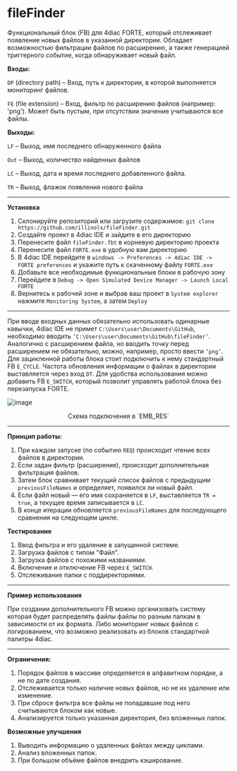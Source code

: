 # fileFinder
Функциональный блок (FB) для 4diac FORTE, который отслеживает появление новых файлов в указанной директории. Обладает возможностью фильтрации файлов по расширению, а также генерацией триггерного событие, когда обнаруживает новый файл.  

**Входы:**

`DP` (directory path) – Вход, путь к директории, в которой выполняется мониторинг файлов.

`FE` (file extension) – Вход, фильтр по расширению файлов (например: 'png'). Может быть пустым, при отсутствии значение учитываются все файлы.

**Выходы:**

`LF` – Выход, имя последнего обнаруженного файла

`Out` – Выход, количество найденных файлов

`LC` – Выход, дата и время последнего добавленного файла.

`TR` – Выход, флажок появления нового файла

------------------
**Установка**
1. Склонируйте репозиторий или загрузите содержимое: `git clone https://github.com/illinols/fileFinder.git`
2. Создайте проект в 4diac IDE и зайдите в его директорию
3. Перенесите файл `fileFinder.fbt` в корневую директорию проекта
4. Перенесите файл `FORTE.exe` в удобную вам директорию
5. В 4diac IDE перейдите в `windows -> Preferences -> 4diac IDE -> FORTE preferences` и укажите путь к скаченному файлу `FORTE.exe`
6. Добавьте все необходимые функциональные блоки в рабочую зону
7. Перейдите в `Debug -> Open Simulated Device Manager -> Launch Local FORTE`
8. Вернитесь к рабочей зоне и выбрав ваш проект в `System explorer` нажмите `Monitoring System`, а затем `Deploy`

-----------------
При вводе входных данных обязательно использовать одинарные кавычки, 4diac IDE не примет `C:\Users\user\Documents\GitHub`, необходимо вводить `‘C:\Users\user\Documents\GitHub\fileFinder’`. 
Аналогично с расширением файла, но вводить точку перед расширением не обязательно, можно, например, просто ввести `‘png’`.
Для зацикленной работы блока стоит подключить к нему стандартный FB `E_CYCLE`. Частота обновления информации о файлах в директории выставляется через вход `DT`. Для удобства использования можно добавить FB `E_SWITCH`, который позволит управлять работой блока без перезапуска FORTE. 

![image](https://github.com/user-attachments/assets/4e7dda48-5928-497e-bba0-7f949f7f2cb2)

<center> Схема подключения в `EMB_RES` </center>

--------------------------------------------------------

**Принцип работы:**

1.	При каждом запуске (по событию `REQ`) происходит чтение всех файлов в директории.
2.	Если задан фильтр (расширение), происходит дополнительная фильтрация файлов.
3.	Затем блок сравнивает текущий список файлов с предыдущим `previousFileNames` и определяет, появился ли новый файл.
4.	Если файл новый — его имя сохраняется в `LF`, выставляется `TR = true`, а текущее время записывается в `LC`.
5.	В конце итерации обновляется `previousFileNames` для последующего сравнения на следующем цикле.

**Тестирование**

1. Ввод фильтра и его удаление в запущенной системе.
2. Загрузка файлов с типом "Файл".
3. Загрузка файлов с похожими названиями.
4. Включение и отключение FB через `E_SWITCH`.
5. Отслеживание папки с поддиректориями.

-----------------------------------------------------
**Пример использования**

При создании дополнительного FB можно организовать систему которая будет распределять файлы файлы по разным папкам в зависимости от их формата.
Либо мониторинг новых файлов с логированием, что возможно реализовать из блоков стандартной палитры 4diac. 

-----------------------------------------------------
   
**Ограничения:**

1.	Порядок файлов в массиве определяется в алфавитном порядке, а не по дате создания.
2.	Отслеживается только наличие новых файлов, но не их удаление или изменение.
3.	При сбросе фильтра все файлы не попадавшие под него считываются блоком как новые.
4.	Анализируется только указанная директория, без вложенных папок.
   
**Возможные улучшения**

1.	Выводить информацию о удаленных файлах между циклами.
2.	Анализ вложенных папок.
3.	При большом объёме файлов внедрить кэширование.

